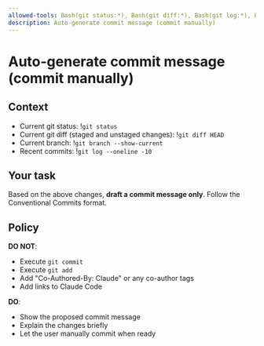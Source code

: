 ```yaml
---
allowed-tools: Bash(git status:*), Bash(git diff:*), Bash(git log:*), Bash(git branch:*)
description: Auto-generate commit message (commit manually)
---
```


# Auto-generate commit message (commit manually)

## Context

- Current git status: !`git status`
- Current git diff (staged and unstaged changes): !`git diff HEAD`
- Current branch: !`git branch --show-current`
- Recent commits: !`git log --oneline -10`

## Your task

Based on the above changes, **draft a commit message only**.
Follow the Conventional Commits format.

## Policy

**DO NOT**:

- Execute `git commit`
- Execute `git add`
- Add "Co-Authored-By: Claude" or any co-author tags
- Add links to Claude Code

**DO**:

- Show the proposed commit message
- Explain the changes briefly
- Let the user manually commit when ready
